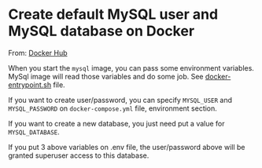 # Create default MySQL user and MySQL database on Docker

From: [Docker Hub](https://hub.docker.com/_/mysql)

When you start the `mysql` image, you can pass some environment variables. MySql
image will read those variables and do some job. See [docker-entrypoint.sh](https://github.com/docker-library/mysql/blob/master/5.6/docker-entrypoint.sh) file.

If you want to create user/password, you can specify `MYSQL_USER` and
`MYSQL_PASSWORD` on `docker-compose.yml` file, environment section.

If you want to create a new database, you just need put a value for `MYSQL_DATABASE`.

If you put 3 above variables on .env file, the user/password above will be granted superuser access to this database.

